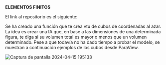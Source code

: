 **ELEMENTOS FINITOS**

El link al repositorio es el siguiente:

Se ha creado una función que te crea vtu de cubos de coordenadas al azar. La idea es crear una IA que, en base a las dimensiones de una determinada figura, te diga si su volumen total es mayor o menos que un volumen determinado. Pese a que todavía no ha dado tiempo a probar el modelo, se muestran a continuación ejemplos de los cubos desde ParaView.

![Captura de pantalla 2024-04-15 195133](https://github.com/Germiprogramer/elem_finitos/assets/91720991/36f09db9-35f4-4048-b40a-ae7e1cfb33df)

